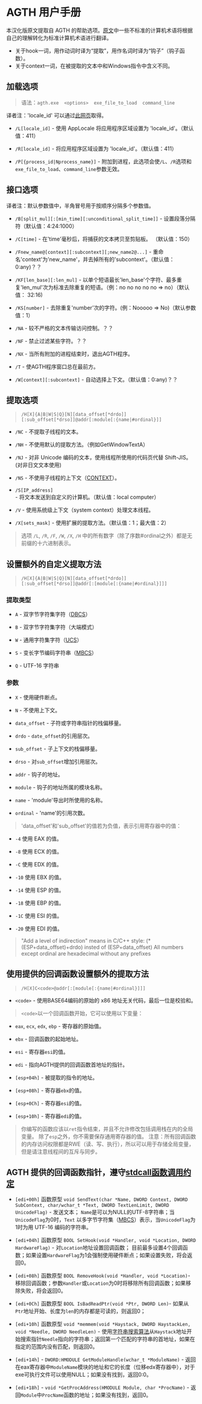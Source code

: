 # AGTH 用户手册

本汉化版原文提取自 AGTH 的帮助选项。[原文](./agth-help.md)中一些不标准的计算机术语将根据自己的理解转化为标准计算机术语进行翻译。

- 关于hook一词，用作动词时译为“提取”，用作名词时译为“钩子”（钩子函数）。
- 关于context一词，在被提取的文本中和Windows指令中含义不同。

## 加载选项

> 语法：`agth.exe  <options>  exe_file_to_load  command_line`

译者注：'locale_id' 可以通过[此网页](https://ss64.com/locale.html)取得。

- `/L[locale_id]` - 使用 AppLocale 将应用程序区域设置为 'locale_id'。（默认值：411）

- `/R[locale_id]` - 将应用程序区域设置为 'locale_id'。（默认值：411）

- `/P[{process_id|Nprocess_name}]` - 附加到进程，此选项会使`/L`、`/R`选项和`exe_file_to_load`、`command_line`参数无效。

## 接口选项

译者注：默认参数值中，半角冒号用于按顺序分隔多个参数值。

- `/B[split_mul][:[min_time][:unconditional_split_time]]` - 设置段落分隔符（默认值：4:24:1000）

- `/C[time]` - 在'time'毫秒后，将捕获的文本拷贝至剪贴板。 （默认值：150）

- `/Fnew_name@[context][:subcontext][;new_name2@...]` - 重命名'context'为'new_name'，并去掉所有的'subcontext'。（默认值：0:any)？？

- `/KF[len_base][:len_mul]` - 以单个短语最长'len_base'个字符、最多重复'len_mul'次为标准去除重复的短语。（例：no no no no no => no）（默认值： 32:16)

- `/KS[number]` - 去除重复'number'次的字符。(例：Nooooo => No)（默认参数值：1）

- `/NA` - 较不严格的文本传输访问控制。？？

- `/NF` - 禁止过滤某些字符。？？

- `/NX` - 当所有附加的进程结束时，退出AGTH程序。

- `/T` - 使AGTH程序窗口总在最前方。

- `/W[context][:subcontext]` - 自动选择上下文。（默认值：0:any)？？

## 提取选项

> `/H[X]{A|B|W|S|Q}[N][data_offset[*drdo]][:sub_offset[*drso]]@addr[:module[:{name|#ordinal}]]`

- `/NC` - 不提取子线程的文本。

- `/NH` - 不使用默认的提取方法。（例如GetWindowTextA）

- `/NJ` - 对非 Unicode 编码的文本，使用线程所使用的代码页代替 Shift-JIS。 (对非日文文本使用)

- `/NS` - 不使用子线程的上下文（[CONTEXT](https://docs.microsoft.com/zh-cn/windows/desktop/api/winnt/ns-winnt-_arm64_nt_context)）。

- `/S[IP_address]` - 将文本发送到自定义的计算机。（默认值：local computer）

- `/V` - 使用系统级上下文（system context）处理文本线程。

- `/X[sets_mask]` - 使用扩展的提取方法。（默认值：1；最大值：2）

> 选项 `/L`, `/R`, `/F`, `/W`, `/X`, `/H` 中的所有数字（除了序数#ordinal之外）都是无前缀的十六进制表示。

## 设置额外的自定义提取方法

> `/H[X]{A|B|W|S|Q}[N][data_offset[*drdo]][:sub_offset[*drso]]@addr[:[module[:{name|#ordinal}]]]`

### 提取类型

- `A` - 双字节字符集字符（[DBCS](https://en.wikipedia.org/wiki/DBCS)）

- `B` - 双字节字符集字符（大端模式）

- `W` - 通用字符集字符（[UCS](https://en.wikipedia.org/wiki/Universal_Coded_Character_Set)）

- `S` - 变长字节编码字符串（[MBCS](https://en.wikipedia.org/wiki/Variable-width_encoding#MBCS)）

- `Q` - UTF-16 字符串

### 参数

- `X` - 使用硬件断点。

- `N` - 不使用上下文。

- `data_offset` - 子符或字符串指针的栈偏移量。

- `drdo` - `date_offset`的引用层次。

- `sub_offset` - 子上下文的栈偏移量。

- `drso` - 对`sub_offset`增加引用层次。

- `addr` - 钩子的地址。

- `module` - 钩子的地址所属的模块名称。

- `name` - 'module'导出时所使用的名称。

- `ordinal` - 'name'的引用次数。

> 'data_offset'和'sub_offset'的值若为负值，表示引用寄存器中的值：

- `-4` 使用 EAX 的值。

- `-8` 使用 ECX 的值。

- `-C` 使用 EDX 的值。

- `-10` 使用 EBX 的值。

- `-14` 使用 ESP 的值。

- `-18` 使用 EBP 的值。

- `-1C` 使用 ESI 的值。

- `-20` 使用 EDI 的值。

> "Add a level of indirection" means in C/C++ style: (*(ESP+data_offset)+drdo) insted of (ESP+data_offset)
> All numbers except ordinal are hexadecimal without any prefixes

## 使用提供的回调函数设置额外的提取方法

> `/H[X]C<code>@addr[:[module[:{name|#ordinal}]]]`

- `<code>` - 使用BASE64编码的原始的 x86 地址无关代码，最后一位是校验和。

> `<code>`以一个回调函数开始，它可以使用以下变量：

- `eax`, `ecx`, `edx`, `ebp` - 寄存器的原始值。

- `ebx` - 回调函数的起始地址。

- `esi` - 寄存器`esi`的值。

- `edi` - 指向AGTH提供的回调函数首地址的指针。

- `[esp+04h]` - 被提取的指令的地址。

- `[esp+08h]` - 寄存器`ebx`的值。

- `[esp+0Ch]` - 寄存器`esi`的值。

- `[esp+10h]` - 寄存器`edi`的值。

> 你编写的函数应该以`ret`指令结束，并且不允许修改包括调用栈在内的全局变量。
> 除了`esp`之外，你不需要保存通用寄存器的值。
> 注意：所有回调函数的内存访问权限都是RWE（读、写、执行），所以可以用于存储全局变量，但是请注意线程间的互斥与同步。

## AGTH 提供的回调函数指针，遵守[stdcall函数调用约定](https://docs.microsoft.com/en-us/cpp/cpp/stdcall?view=vs-2019)

- `[edi+00h]` 函数原型 `void SendText(char *Name, DWORD Context, DWORD SubContext, char/wchar_t *Text, DWORD TextLenLimit, DWORD UnicodeFlag)` - 发送文本； `Name`是可以为NULL的UTF-8字符串；当`UnicodeFlag`为0时，`Text` 以多字节字符集（[MBCS](https://docs.microsoft.com/en-us/cpp/text/unicode-and-mbcs?view=vs-2019)）表示，当`UnicodeFlag`为1时为用 UTF-16 编码的字符串。

- `[edi+04h]` 函数原型 `BOOL SetHook(void *Handler, void *Location, DWORD HardwareFlag)` - 对`Location`地址设置回调函数； 目前最多设置4个回调函数；如果设置`HardwareFlag`为1会强制使用硬件断点；如果设置失败，将会返回0。

- `[edi+08h]` 函数原型 `BOOL RemoveHook(void *Handler, void *Location)`- 移除回调函数；参数`Handler`或`Location`为0时将移除所有回调函数；如果移除失败，将会返回0。

- `[edi+0Ch]` 函数原型 `BOOL IsBadReadPtr(void *Ptr, DWORD Len)`- 如果从`Ptr`地址开始、长度为`len`的内存都是可读的，则返回0；

- `[edi+10h]` 函数原型 `void *memmem(void *Haystack, DWORD HaystackLen, void *Needle, DWORD NeedleLen)` - 使用[字符串搜索算法](https://en.wikipedia.org/wiki/String-searching_algorithm)从`Haystack`地址开始搜索指针`Needle`指向的字符串；返回第一个匹配的字符串的首地址，如果在指定的范围内没有匹配，则返回0。

- `[edi+14h]` - `DWORD:HMODULE GetModuleHandle(wchar_t *ModuleName)` - 返回在eax寄存器中`ModuleName`模块的地址和它的长度（位移edx寄存器中），对于exe可执行文件可以使用NULL；如果没有找到，返回0:0。

- `[edi+18h]` - `void *GetProcAddress(HMODULE Module, char *ProcName)` - 返回`Module`中`ProcName`函数的地址；如果没有找到，返回0。
